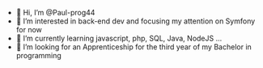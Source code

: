 - 👋 Hi, I’m @Paul-prog44
- 👀 I’m interested in back-end dev and focusing my attention on Symfony for now
- 🌱 I’m currently learning javascript, php, SQL, Java, NodeJS ...
- 💞️ I’m looking for an Apprenticeship for the third year of my Bachelor in programming 

<!---
Paul-prog44/Paul-prog44 is a ✨ special ✨ repository because its `README.md` (this file) appears on your GitHub profile.
You can click the Preview link to take a look at your changes.
--->
